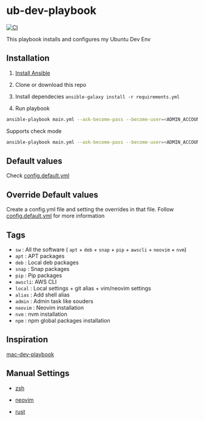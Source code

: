 # ub-dev-playbook

[![CI](https://github.com/jegj/ub-dev-playbook/actions/workflows/ci.yml/badge.svg)](https://github.com/jegj/ub-dev-playbook/actions/workflows/ci.yml)

This playbook installs and configures my Ubuntu Dev Env

## Installation

1) [Install Ansible](https://docs.ansible.com/ansible/latest/installation_guide/index.html)

2) Clone or download this repo

3) Install dependecies ```ansible-galaxy install -r requirements.yml```

4) Run playbook

```sh
ansible-playbook main.yml --ask-become-pass --become-user=<ADMIN_ACCOUNT>
```

Supports check mode

```sh
ansible-playbook main.yml --ask-become-pass --become-user=<ADMIN_ACCOUNT> --check
```

## Default values

Check [config.default.yml](./config.default.yml)

## Override Default values

Create a config.yml file and setting the overrides in that file.
Follow [config.default.yml](./config.default.yml) for more information

## Tags

- `sw`    : All the software ( `apt` + `deb` + `snap` +
`pip` + `awscli` + `neovim` + `nvm`)
- `apt`   : APT packages
- `deb`   : Local deb packages
- `snap`  : Snap packages
- `pip`   : Pip packages
- `awscli`: AWS CLI
- `local` : Local settings + git alias + vim/neovim settings
- `alias` : Add shell alias
- `admin` : Admin task like souders
- `neovim` : Neovim installation
- `nvm` : nvm installation
- `npm` : npm global packages installation

## Inspiration

[mac-dev-playbook](https://github.com/geerlingguy/mac-dev-playbook)

## Manual Settings

- [zsh](./files/zsh/README.md)

- [neovim](/files/nvim/README.md)

- [rust](https://www.rust-lang.org/tools/install)
